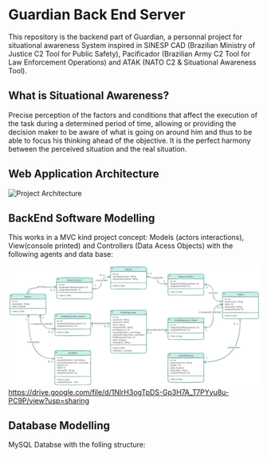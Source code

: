 # Guardian Back End Server
This repository is the backend part of Guardian, a personnal project for situational awareness System inspired in SINESP CAD (Brazilian Ministry of Justice C2 Tool for Public Safety), Pacificador (Brazilian Army C2 Tool for Law Enforcement Operations) and ATAK (NATO C2 & Situational Awareness Tool).

## What is Situational Awareness?
Precise perception of the factors and conditions that affect the execution of the task during a determined period of time, allowing or providing the decision maker to be aware of what is going on around him and thus to be able to focus his thinking ahead of the objective. It is the perfect harmony between the perceived situation and the real situation.

## Web Application Architecture
![Project Architecture]()

## BackEnd Software Modelling
This works in a MVC kind project concept: Models (actors interactions), View(console printed) and Controllers (Data Acess Objects) with the following agents and data base:

![UML](https://github.com/valmojr/guardian-backend/blob/main/Software%20Modelling/UML.png?raw=true)
https://drive.google.com/file/d/1NlrH3ogTpDS-Gp3H7A_T7PYyu8u-PC9P/view?usp=sharing

## Database Modelling
MySQL Databse with the folling structure: